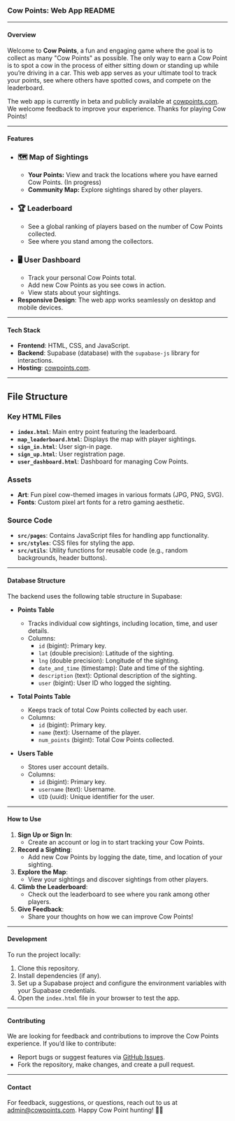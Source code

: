 ### Cow Points: Web App README

---

#### **Overview**

Welcome to **Cow Points**, a fun and engaging game where the goal is to collect as many "Cow Points" as possible. The only way to earn a Cow Point is to spot a cow in the process of either sitting down or standing up while you’re driving in a car. This web app serves as your ultimate tool to track your points, see where others have spotted cows, and compete on the leaderboard.

The web app is currently in beta and publicly available at [cowpoints.com](https://cowpoints.com). We welcome feedback to improve your experience. Thanks for playing Cow Points!

---

#### **Features**

- ### 🗺️ Map of Sightings
  - **Your Points:** View and track the locations where you have earned Cow Points. (In progress)
  - **Community Map:** Explore sightings shared by other players.
- ### 🏆 Leaderboard
  - See a global ranking of players based on the number of Cow Points collected.
  - See where you stand among the collectors.
- ### 🖥️ User Dashboard
  - Track your personal Cow Points total.
  - Add new Cow Points as you see cows in action.
  - View stats about your sightings.
- **Responsive Design**: The web app works seamlessly on desktop and mobile devices.

---

#### **Tech Stack**

- **Frontend**: HTML, CSS, and JavaScript.
- **Backend**: Supabase (database) with the `supabase-js` library for interactions.
- **Hosting**: [cowpoints.com](https://cowpoints.com).

---

## File Structure
### Key HTML Files
- **`index.html`**: Main entry point featuring the leaderboard.
- **`map_leaderboard.html`**: Displays the map with player sightings.
- **`sign_in.html`**: User sign-in page.
- **`sign_up.html`**: User registration page.
- **`user_dashboard.html`**: Dashboard for managing Cow Points.

### Assets
- **Art**: Fun pixel cow-themed images in various formats (JPG, PNG, SVG).
- **Fonts**: Custom pixel art fonts for a retro gaming aesthetic.

### Source Code
- **`src/pages`**: Contains JavaScript files for handling app functionality.
- **`src/styles`**: CSS files for styling the app.
- **`src/utils`**: Utility functions for reusable code (e.g., random backgrounds, header buttons).
---

#### **Database Structure**

The backend uses the following table structure in Supabase:

- **Points Table**
  - Tracks individual cow sightings, including location, time, and user details.
  - Columns:
    - `id` (bigint): Primary key.
    - `lat` (double precision): Latitude of the sighting.
    - `lng` (double precision): Longitude of the sighting.
    - `date_and_time` (timestamp): Date and time of the sighting.
    - `description` (text): Optional description of the sighting.
    - `user` (bigint): User ID who logged the sighting.

- **Total Points Table**
  - Keeps track of total Cow Points collected by each user.
  - Columns:
    - `id` (bigint): Primary key.
    - `name` (text): Username of the player.
    - `num_points` (bigint): Total Cow Points collected.

- **Users Table**
  - Stores user account details.
  - Columns:
    - `id` (bigint): Primary key.
    - `username` (text): Username.
    - `UID` (uuid): Unique identifier for the user.

---

#### **How to Use**

1. **Sign Up or Sign In**:
   - Create an account or log in to start tracking your Cow Points.
2. **Record a Sighting**:
   - Add new Cow Points by logging the date, time, and location of your sighting.
3. **Explore the Map**:
   - View your sightings and discover sightings from other players.
4. **Climb the Leaderboard**:
   - Check out the leaderboard to see where you rank among other players.
5. **Give Feedback**:
   - Share your thoughts on how we can improve Cow Points!

---

#### **Development**

To run the project locally:
1. Clone this repository.
2. Install dependencies (if any).
3. Set up a Supabase project and configure the environment variables with your Supabase credentials.
4. Open the `index.html` file in your browser to test the app.

---

#### **Contributing**

We are looking for feedback and contributions to improve the Cow Points experience. If you’d like to contribute:
- Report bugs or suggest features via [GitHub Issues](https://github.com/Aiden-Jacobs/Cow-I-win/issues).
- Fork the repository, make changes, and create a pull request.


---

#### **Contact**

For feedback, suggestions, or questions, reach out to us at admin@cowpoints.com. Happy Cow Point hunting! 🐄🎉
